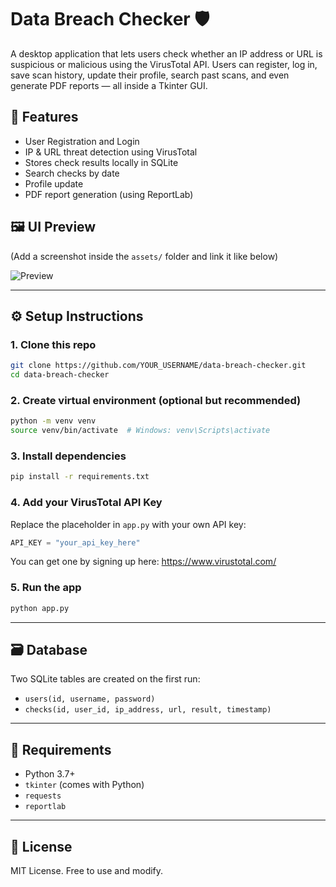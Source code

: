 # Data Breach Checker 🛡️

A desktop application that lets users check whether an IP address or URL is suspicious or malicious using the VirusTotal API. Users can register, log in, save scan history, update their profile, search past scans, and even generate PDF reports — all inside a Tkinter GUI.

## 🔧 Features
- User Registration and Login
- IP & URL threat detection using VirusTotal
- Stores check results locally in SQLite
- Search checks by date
- Profile update
- PDF report generation (using ReportLab)

## 🖼️ UI Preview
(Add a screenshot inside the `assets/` folder and link it like below)

![Preview](assets/preview.png)

---

## ⚙️ Setup Instructions

### 1. Clone this repo
```bash
git clone https://github.com/YOUR_USERNAME/data-breach-checker.git
cd data-breach-checker
```

### 2. Create virtual environment (optional but recommended)
```bash
python -m venv venv
source venv/bin/activate  # Windows: venv\Scripts\activate
```

### 3. Install dependencies
```bash
pip install -r requirements.txt
```

### 4. Add your VirusTotal API Key

Replace the placeholder in `app.py` with your own API key:

```python
API_KEY = "your_api_key_here"
```

You can get one by signing up here: https://www.virustotal.com/

### 5. Run the app
```bash
python app.py
```

---

## 🗃️ Database
Two SQLite tables are created on the first run:
- `users(id, username, password)`
- `checks(id, user_id, ip_address, url, result, timestamp)`

---

## 🧰 Requirements

- Python 3.7+
- `tkinter` (comes with Python)
- `requests`
- `reportlab`

---

## 📄 License
MIT License. Free to use and modify.
